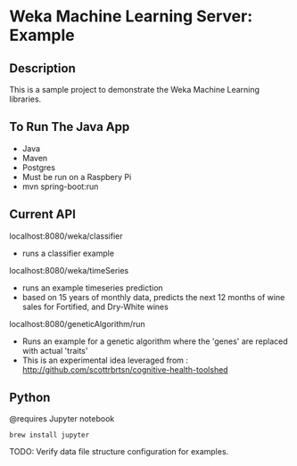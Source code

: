 # Weka Machine Learning Server: Example

## Description
This is a sample project to demonstrate the Weka Machine Learning libraries. 

## To Run The Java App
- Java
- Maven
- Postgres
- Must be run on a Raspbery Pi
- mvn spring-boot:run

## Current API
localhost:8080/weka/classifier
- runs a classifier example

localhost:8080/weka/timeSeries
- runs an example timeseries prediction 
- based on 15 years of monthly data, predicts the next 12 months of wine sales for Fortified, and Dry-White wines

localhost:8080/geneticAlgorithm/run
- Runs an example for a genetic algorithm where the 'genes' are replaced with actual 'traits'
- This is an experimental idea leveraged from : http://github.com/scottrbrtsn/cognitive-health-toolshed

## Python

@requires
Jupyter notebook

`brew install jupyter`

TODO: Verify data file structure configuration for examples.  
